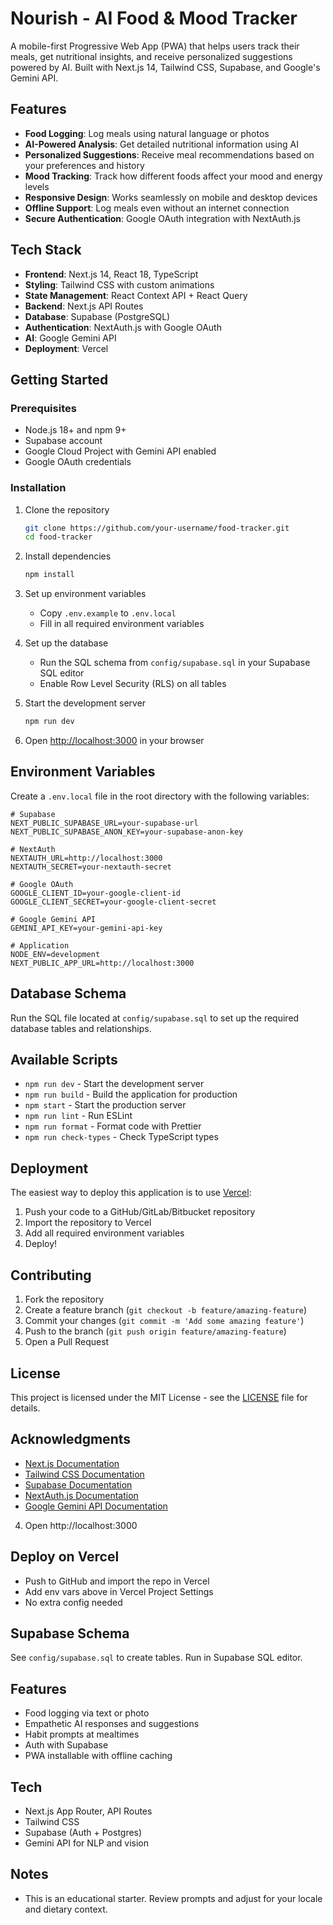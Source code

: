 # Nourish - AI Food & Mood Tracker

A mobile-first Progressive Web App (PWA) that helps users track their meals, get nutritional insights, and receive personalized suggestions powered by AI. Built with Next.js 14, Tailwind CSS, Supabase, and Google's Gemini API.

## Features

- **Food Logging**: Log meals using natural language or photos
- **AI-Powered Analysis**: Get detailed nutritional information using AI
- **Personalized Suggestions**: Receive meal recommendations based on your preferences and history
- **Mood Tracking**: Track how different foods affect your mood and energy levels
- **Responsive Design**: Works seamlessly on mobile and desktop devices
- **Offline Support**: Log meals even without an internet connection
- **Secure Authentication**: Google OAuth integration with NextAuth.js

## Tech Stack

- **Frontend**: Next.js 14, React 18, TypeScript
- **Styling**: Tailwind CSS with custom animations
- **State Management**: React Context API + React Query
- **Backend**: Next.js API Routes
- **Database**: Supabase (PostgreSQL)
- **Authentication**: NextAuth.js with Google OAuth
- **AI**: Google Gemini API
- **Deployment**: Vercel

## Getting Started

### Prerequisites

- Node.js 18+ and npm 9+
- Supabase account
- Google Cloud Project with Gemini API enabled
- Google OAuth credentials

### Installation

1. Clone the repository
   ```bash
   git clone https://github.com/your-username/food-tracker.git
   cd food-tracker
   ```

2. Install dependencies
   ```bash
   npm install
   ```

3. Set up environment variables
   - Copy `.env.example` to `.env.local`
   - Fill in all required environment variables

4. Set up the database
   - Run the SQL schema from `config/supabase.sql` in your Supabase SQL editor
   - Enable Row Level Security (RLS) on all tables

5. Start the development server
   ```bash
   npm run dev
   ```

6. Open [http://localhost:3000](http://localhost:3000) in your browser

## Environment Variables

Create a `.env.local` file in the root directory with the following variables:

```env
# Supabase
NEXT_PUBLIC_SUPABASE_URL=your-supabase-url
NEXT_PUBLIC_SUPABASE_ANON_KEY=your-supabase-anon-key

# NextAuth
NEXTAUTH_URL=http://localhost:3000
NEXTAUTH_SECRET=your-nextauth-secret

# Google OAuth
GOOGLE_CLIENT_ID=your-google-client-id
GOOGLE_CLIENT_SECRET=your-google-client-secret

# Google Gemini API
GEMINI_API_KEY=your-gemini-api-key

# Application
NODE_ENV=development
NEXT_PUBLIC_APP_URL=http://localhost:3000
```

## Database Schema

Run the SQL file located at `config/supabase.sql` to set up the required database tables and relationships.

## Available Scripts

- `npm run dev` - Start the development server
- `npm run build` - Build the application for production
- `npm start` - Start the production server
- `npm run lint` - Run ESLint
- `npm run format` - Format code with Prettier
- `npm run check-types` - Check TypeScript types

## Deployment

The easiest way to deploy this application is to use [Vercel](https://vercel.com):

1. Push your code to a GitHub/GitLab/Bitbucket repository
2. Import the repository to Vercel
3. Add all required environment variables
4. Deploy!

## Contributing

1. Fork the repository
2. Create a feature branch (`git checkout -b feature/amazing-feature`)
3. Commit your changes (`git commit -m 'Add some amazing feature'`)
4. Push to the branch (`git push origin feature/amazing-feature`)
5. Open a Pull Request

## License

This project is licensed under the MIT License - see the [LICENSE](LICENSE) file for details.

## Acknowledgments

- [Next.js Documentation](https://nextjs.org/docs)
- [Tailwind CSS Documentation](https://tailwindcss.com/docs)
- [Supabase Documentation](https://supabase.com/docs)
- [NextAuth.js Documentation](https://next-auth.js.org/)
- [Google Gemini API Documentation](https://ai.google.dev/)
4. Open http://localhost:3000

## Deploy on Vercel
- Push to GitHub and import the repo in Vercel
- Add env vars above in Vercel Project Settings
- No extra config needed

## Supabase Schema
See `config/supabase.sql` to create tables. Run in Supabase SQL editor.

## Features
- Food logging via text or photo
- Empathetic AI responses and suggestions
- Habit prompts at mealtimes
- Auth with Supabase
- PWA installable with offline caching

## Tech
- Next.js App Router, API Routes
- Tailwind CSS
- Supabase (Auth + Postgres)
- Gemini API for NLP and vision

## Notes
- This is an educational starter. Review prompts and adjust for your locale and dietary context.
